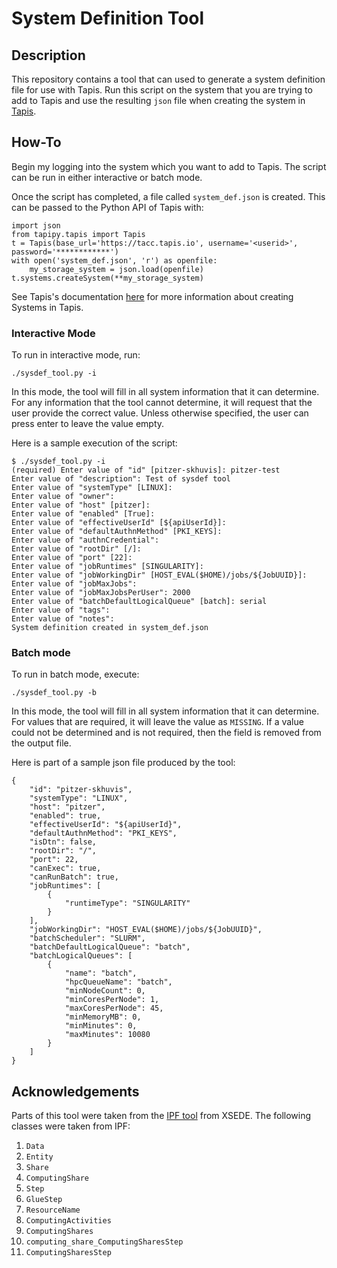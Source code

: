 # System Definition Tool

## Description

This repository contains a tool that can used to generate a system definition file for use with Tapis. Run this script on the system that you are trying to add to Tapis and use the resulting `json` file when creating the system in [Tapis](https://tapis-project.org).

## How-To

Begin my logging into the system which you want to add to Tapis. The script can be run in either interactive or batch mode.

Once the script has completed, a file called `system_def.json` is created. This can be passed to the Python API of Tapis with: 

```
import json
from tapipy.tapis import Tapis
t = Tapis(base_url='https://tacc.tapis.io', username='<userid>', password='************')
with open('system_def.json', 'r') as openfile:
    my_storage_system = json.load(openfile)
t.systems.createSystem(**my_storage_system)
```

See Tapis's documentation [here](https://tapis.readthedocs.io/en/latest/technical/systems.html) for more information about creating Systems in Tapis.

### Interactive Mode

To run in interactive mode, run:

```
./sysdef_tool.py -i
```

In this mode, the tool will fill in all system information that it can determine. For any information that the tool cannot determine, it will request that the user provide the correct value. Unless otherwise specified, the user can press enter to leave the value empty.

Here is a sample execution of the script:

```
$ ./sysdef_tool.py -i
(required) Enter value of "id" [pitzer-skhuvis]: pitzer-test
Enter value of "description": Test of sysdef tool
Enter value of "systemType" [LINUX]:
Enter value of "owner":
Enter value of "host" [pitzer]:
Enter value of "enabled" [True]:
Enter value of "effectiveUserId" [${apiUserId}]:
Enter value of "defaultAuthnMethod" [PKI_KEYS]:
Enter value of "authnCredential":
Enter value of "rootDir" [/]:
Enter value of "port" [22]:
Enter value of "jobRuntimes" [SINGULARITY]:
Enter value of "jobWorkingDir" [HOST_EVAL($HOME)/jobs/${JobUUID}]:
Enter value of "jobMaxJobs":
Enter value of "jobMaxJobsPerUser": 2000
Enter value of "batchDefaultLogicalQueue" [batch]: serial
Enter value of "tags":
Enter value of "notes":
System definition created in system_def.json
```


### Batch mode

To run in batch mode, execute:

```
./sysdef_tool.py -b
```

In this mode, the tool will fill in all system information that it can determine. For values that are required, it will leave the value as `MISSING`. If a value could not be determined and is not required, then the field is removed from the output file.

Here is part of a sample json file produced by the tool:

```
{
    "id": "pitzer-skhuvis",
    "systemType": "LINUX",
    "host": "pitzer",
    "enabled": true,
    "effectiveUserId": "${apiUserId}",
    "defaultAuthnMethod": "PKI_KEYS",
    "isDtn": false,
    "rootDir": "/",
    "port": 22,
    "canExec": true,
    "canRunBatch": true,
    "jobRuntimes": [
        {
            "runtimeType": "SINGULARITY"
        }
    ],
    "jobWorkingDir": "HOST_EVAL($HOME)/jobs/${JobUUID}",
    "batchScheduler": "SLURM",
    "batchDefaultLogicalQueue": "batch",
    "batchLogicalQueues": [
        {
            "name": "batch",
            "hpcQueueName": "batch",
            "minNodeCount": 0,
            "minCoresPerNode": 1,
            "maxCoresPerNode": 45,
            "minMemoryMB": 0,
            "minMinutes": 0,
            "maxMinutes": 10080
        }
    ]
}
```

## Acknowledgements

Parts of this tool were taken from the [IPF tool](https://github.com/XSEDE/ipf) from XSEDE. The following classes were taken from IPF:

1. `Data`
2. `Entity`
3. `Share`
4. `ComputingShare`
5. `Step`
6. `GlueStep`
7. `ResourceName`
8. `ComputingActivities`
9. `ComputingShares`
10. `computing_share_ComputingSharesStep`
11. `ComputingSharesStep`

